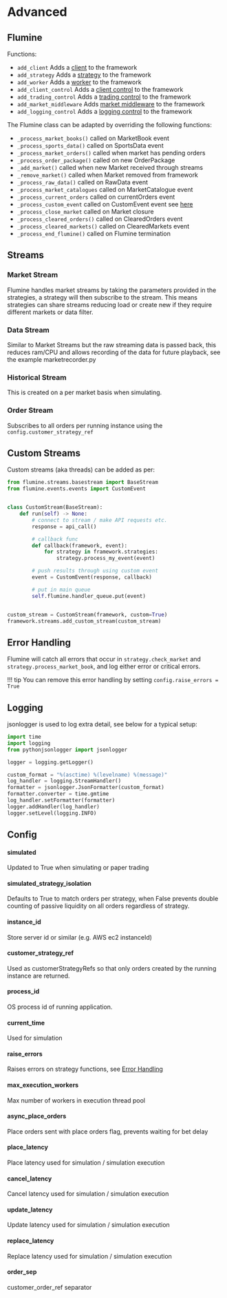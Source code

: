# Advanced

## Flumine

Functions:

- `add_client` Adds a [client](/flumine/clients) to the framework
- `add_strategy` Adds a [strategy](/flumine/strategies) to the framework
- `add_worker` Adds a [worker](/flumine/workers/#custom-workers) to the framework
- `add_client_control` Adds a [client control](/flumine/controls/#client-controls) to the framework
- `add_trading_control` Adds a [trading control](/flumine/controls/#trading-controls) to the framework
- `add_market_middleware` Adds [market middleware](/flumine/markets/#middleware) to the framework
- `add_logging_control` Adds a [logging control](/flumine/controls/#logging-controls) to the framework

The Flumine class can be adapted by overriding the following functions:

- `_process_market_books()` called on MarketBook event
- `_process_sports_data()` called on SportsData event
- `_process_market_orders()` called when market has pending orders
- `_process_order_package()` called on new OrderPackage
- `_add_market()` called when new Market received through streams
- `_remove_market()` called when Market removed from framework
- `_process_raw_data()` called on RawData event
- `_process_market_catalogues` called on MarketCatalogue event
- `_process_current_orders` called on currentOrders event
- `_process_custom_event` called on CustomEvent event see [here](/flumine/architecture/#events)
- `_process_close_market` called on Market closure
- `_process_cleared_orders()` called on ClearedOrders event
- `_process_cleared_markets()` called on ClearedMarkets event
- `_process_end_flumine()` called on Flumine termination

## Streams

### Market Stream

Flumine handles market streams by taking the parameters provided in the strategies, a strategy will then subscribe to the stream. This means strategies can share streams reducing load or create new if they require different markets or data filter.

### Data Stream

Similar to Market Streams but the raw streaming data is passed back, this reduces ram/CPU and allows recording of the data for future playback, see the example marketrecorder.py

### Historical Stream

This is created on a per market basis when simulating.

### Order Stream

Subscribes to all orders per running instance using the `config.customer_strategy_ref`

## Custom Streams

Custom streams (aka threads) can be added as per:

```python
from flumine.streams.basestream import BaseStream
from flumine.events.events import CustomEvent


class CustomStream(BaseStream):
    def run(self) -> None:
        # connect to stream / make API requests etc.
        response = api_call()

        # callback func
        def callback(framework, event):
            for strategy in framework.strategies:
                strategy.process_my_event(event)

        # push results through using custom event
        event = CustomEvent(response, callback)

        # put in main queue
        self.flumine.handler_queue.put(event)


custom_stream = CustomStream(framework, custom=True)
framework.streams.add_custom_stream(custom_stream)
```


## Error Handling

Flumine will catch all errors that occur in `strategy.check_market` and `strategy.process_market_book`, and log either error or critical errors.

!!! tip
    You can remove this error handling by setting `config.raise_errors = True`

## Logging

jsonlogger is used to log extra detail, see below for a typical setup:

```python
import time
import logging
from pythonjsonlogger import jsonlogger

logger = logging.getLogger()

custom_format = "%(asctime) %(levelname) %(message)"
log_handler = logging.StreamHandler()
formatter = jsonlogger.JsonFormatter(custom_format)
formatter.converter = time.gmtime
log_handler.setFormatter(formatter)
logger.addHandler(log_handler)
logger.setLevel(logging.INFO)
```

## Config

#### simulated

Updated to True when simulating or paper trading

#### simulated_strategy_isolation

Defaults to True to match orders per strategy, when False prevents double counting of passive liquidity on all orders regardless of strategy.

#### instance_id

Store server id or similar (e.g. AWS ec2 instanceId)

#### customer_strategy_ref

Used as customerStrategyRefs so that only orders created by the running instance are returned.

#### process_id

OS process id of running application.

#### current_time

Used for simulation

#### raise_errors

Raises errors on strategy functions, see [Error Handling](/advanced/#error-handling)

#### max_execution_workers

Max number of workers in execution thread pool

#### async_place_orders

Place orders sent with place orders flag, prevents waiting for bet delay

#### place_latency

Place latency used for simulation / simulation execution

#### cancel_latency

Cancel latency used for simulation / simulation execution

#### update_latency

Update latency used for simulation / simulation execution

#### replace_latency

Replace latency used for simulation / simulation execution

#### order_sep 

customer_order_ref separator
